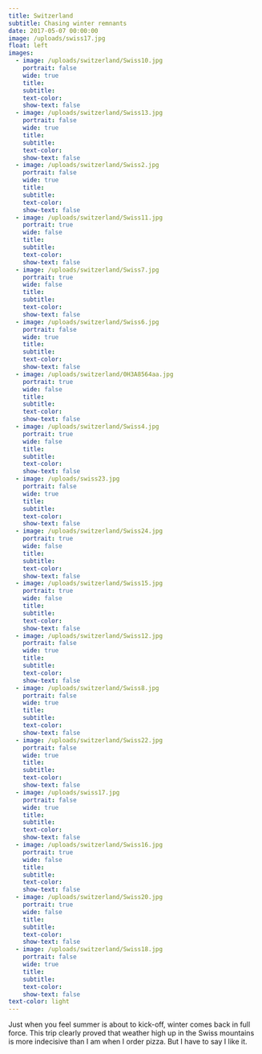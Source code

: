 ```yaml
---
title: Switzerland
subtitle: Chasing winter remnants
date: 2017-05-07 00:00:00
image: /uploads/swiss17.jpg
float: left
images:
  - image: /uploads/switzerland/Swiss10.jpg
    portrait: false
    wide: true
    title:
    subtitle:
    text-color:
    show-text: false
  - image: /uploads/switzerland/Swiss13.jpg
    portrait: false
    wide: true
    title:
    subtitle:
    text-color:
    show-text: false
  - image: /uploads/switzerland/Swiss2.jpg
    portrait: false
    wide: true
    title:
    subtitle:
    text-color:
    show-text: false
  - image: /uploads/switzerland/Swiss11.jpg
    portrait: true
    wide: false
    title:
    subtitle:
    text-color:
    show-text: false
  - image: /uploads/switzerland/Swiss7.jpg
    portrait: true
    wide: false
    title:
    subtitle:
    text-color:
    show-text: false
  - image: /uploads/switzerland/Swiss6.jpg
    portrait: false
    wide: true
    title:
    subtitle:
    text-color:
    show-text: false
  - image: /uploads/switzerland/0H3A8564aa.jpg
    portrait: true
    wide: false
    title:
    subtitle:
    text-color:
    show-text: false
  - image: /uploads/switzerland/Swiss4.jpg
    portrait: true
    wide: false
    title:
    subtitle:
    text-color:
    show-text: false
  - image: /uploads/swiss23.jpg
    portrait: false
    wide: true
    title:
    subtitle:
    text-color:
    show-text: false
  - image: /uploads/switzerland/Swiss24.jpg
    portrait: true
    wide: false
    title:
    subtitle:
    text-color:
    show-text: false
  - image: /uploads/switzerland/Swiss15.jpg
    portrait: true
    wide: false
    title:
    subtitle:
    text-color:
    show-text: false
  - image: /uploads/switzerland/Swiss12.jpg
    portrait: false
    wide: true
    title:
    subtitle:
    text-color:
    show-text: false
  - image: /uploads/switzerland/Swiss8.jpg
    portrait: false
    wide: true
    title:
    subtitle:
    text-color:
    show-text: false
  - image: /uploads/switzerland/Swiss22.jpg
    portrait: false
    wide: true
    title:
    subtitle:
    text-color:
    show-text: false
  - image: /uploads/swiss17.jpg
    portrait: false
    wide: true
    title:
    subtitle:
    text-color:
    show-text: false
  - image: /uploads/switzerland/Swiss16.jpg
    portrait: true
    wide: false
    title:
    subtitle:
    text-color:
    show-text: false
  - image: /uploads/switzerland/Swiss20.jpg
    portrait: true
    wide: false
    title:
    subtitle:
    text-color:
    show-text: false
  - image: /uploads/switzerland/Swiss18.jpg
    portrait: false
    wide: true
    title:
    subtitle:
    text-color:
    show-text: false
text-color: light
---
```



Just when you feel summer is about to kick-off, winter comes back in full force. This trip clearly proved that weather high up in the Swiss mountains is more indecisive than I am when I order pizza. But I have to say I like it.